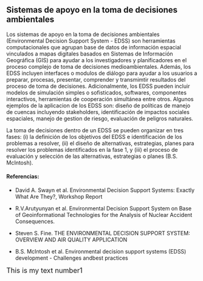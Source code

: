 ## Sistemas de apoyo en la toma de decisiones ambientales
Los sistemas de apoyo en la toma de decisiones ambientales (Environmental Decision Support System - EDSS) son herramientas computacionales que agrupan base de datos de información espacial vinculados a mapas digitales basados en Sistemas de Información Geográfica (GIS) para ayudar a los investigadores y planificadores en el proceso complejo de toma de decisiones medioambientales. Además, los EDSS incluyen interfaces o modulos de diálogo para ayudar a los usuarios a preparar, procesas, presentar, comprender y transmimtir resultados del proceso de toma de decisiones. Adicionalmente, los EDSS pueden incluir modelos de simulación simples o sofisticados, softwares, componentes interactivos, herramientas de cooperación simultánea entre otros.
Algunos ejemplos de la aplicacion de los EDSS son: diseño de políticas de manejo de cuencas incluyendo stakeholders, identificación de impactos sociales espaciales, manejo de gestion de riesgo, evaluación de peligros naturales.


La toma de decisiones dentro de un EDSS se pueden organizar en tres fases: (i) la definición de los objetivos del EDSS e identificación de los problemas a resolver, (ii) el diseño de alternativas, estrategias, planes para resolver los problemas identificados en la fase 1, y (iii) el proceso de evaluación y selección de las alternativas, estrategias o planes (B.S. McIntosh).




#### Referencias:
- David A. Swayn et al. Environmental Decision Support Systems: Exactly What Are They?, Workshop Report

- R.V.Arutyunyan et al. Environmental Decision Support System on Base of Geoinformational Technologies for the Analysis of Nuclear Accident Consequences.

- Steven S. Fine. THE ENVIRONMENTAL DECISION SUPPORT SYSTEM: OVERVIEW AND AIR QUALITY APPLICATION

- B.S. McIntosh et al. Environmental decision support systems (EDSS) development - Challenges andbest practices

<font size="+1"> This is my text number1</font>

